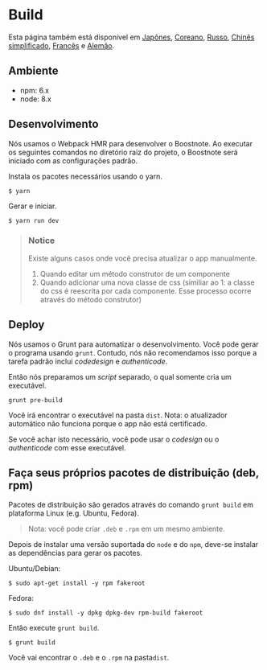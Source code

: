 # Build

Esta página também está disponível em [Japônes](https://github.com/BoostIO/Boostnote/blob/master/docs/jp/build.md), [Coreano](https://github.com/BoostIO/Boostnote/blob/master/docs/ko/build.md), [Russo](https://github.com/BoostIO/Boostnote/blob/master/docs/ru/build.md), [Chinês simplificado](https://github.com/BoostIO/Boostnote/blob/master/docs/zh_CN/build.md), [Francês](https://github.com/BoostIO/Boostnote/blob/master/docs/fr/build.md) e [Alemão](https://github.com/BoostIO/Boostnote/blob/master/docs/de/build.md).

## Ambiente

- npm: 6.x
- node: 8.x

## Desenvolvimento

Nós usamos o Webpack HMR para desenvolver o Boostnote.
Ao executar os seguintes comandos no diretório raiz do projeto, o Boostnote será iniciado com as configurações padrão.

Instala os pacotes necessários usando o yarn.

```
$ yarn
```

Gerar e iniciar.

```
$ yarn run dev
```

> ### Notice
>
> Existe alguns casos onde você precisa atualizar o app manualmente.
>
> 1. Quando editar um método construtor de um componente
> 2. Quando adicionar uma nova classe de css (similiar ao 1: a classe do css é reescrita por cada componente. Esse processo ocorre através do método construtor)

## Deploy

Nós usamos o Grunt para automatizar o desenvolvimento.
Você pode gerar o programa usando `grunt`. Contudo, nós não recomendamos isso porque a tarefa padrão inclui _codedesign_ e _authenticode_.

Então nós preparamos um _script_ separado, o qual somente cria um executável.

```
grunt pre-build
```

Você irá encontrar o executável na pasta `dist`. Nota: o atualizador automático não funciona porque o app não está certificado.

Se você achar isto necessário, você pode usar o _codesign_ ou o _authenticode_ com esse executável.

## Faça seus próprios pacotes de distribuição (deb, rpm)

Pacotes de distribuição são gerados através do comando `grunt build` em plataforma Linux (e.g. Ubuntu, Fedora).

> Nota: você pode criar `.deb` e `.rpm` em um mesmo ambiente.

Depois de instalar uma versão suportada do `node` e do `npm`, deve-se instalar as dependências para gerar os pacotes.

Ubuntu/Debian:

```
$ sudo apt-get install -y rpm fakeroot
```

Fedora:

```
$ sudo dnf install -y dpkg dpkg-dev rpm-build fakeroot
```

Então execute `grunt build`.

```
$ grunt build
```

Você vai encontrar o `.deb` e o `.rpm` na pasta`dist`.
